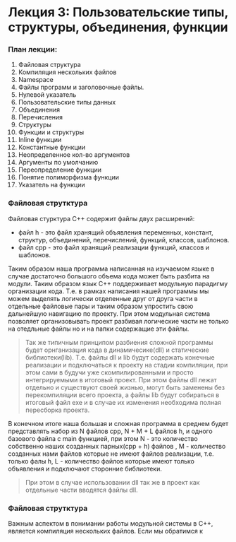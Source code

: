 # Лекция 3: Пользовательские типы, структуры, объединения, функции

### План лекции:

1. Файловая структура
2. Компиляция нескольких файлов
3. Namespace
4. Файлы программ и заголовочные файлы. 
5. Нулевой указатель
6. Пользовательские типы данных
7. Объединения
8. Перечисления
9. Структуры
10. Функции и структуры
11. Inline функции
12. Константные функции
13. Неопределенное кол-во аргументов
14. Аргументы по умолчанию
15. Переопределение функции
16. Понятие полиморфизма функции
17. Указатель на функции

### Файловая струтктура

Файловая стурктура С++ содержит файлы двух расширений:
 - файл h - это файл хранящий объявления переменных, констант, структур, объединений, перечислений, функций,  классов, шаблонов.
 - файл cpp - это файл хранящий реализации функций, классов и шаблонов.

Таким образом наша программа написанная на изучаемом языке в случае достаточно большого объема кода может быть разбита на модули. Таким образом язык С++ поддерживает модульную парадигму организации кода. Т.е. в рамках написания нашей программы мы можем выделять логически отделенные друг от друга части в отдельные файловые пары и таким образом упростить свою дальнейшую навигацию по проекту. При этом модульная система позволяет организовывать проект разбивая логические части не только на отедльные файлы но и на папки содержащие эти файлы.

> Так же типичным принципом разбиения сложной программы будет орнганизация кода в динамичесике(dll) и статические библиотеки(lib). Т.е. файлы dll и lib будут содержать конечные реализации и подключаться к проекту на стадии компиляции, при этом сами в будучи уже скомпилированными и просто интегрируемыми в итоговый проект. При этом файлы dll лежат отдельно и существуют своей жизнью, могут быть заменены без перекомпиляции всего проекта, а файлы lib будут собираться в итоговый файл exe и в случае их изменения необходима полная пересборка проекта.

В конечном итоге наша большая и сложная программа в среднем будет представлять набор из N файлов cpp, N + M + L файлов h, и одного базового файла с main функцией, при этом N - это количество собственно наших созданных парных(cpp + h) файлов , M - количество созданных нами файлов которые не имеют файлов реализации, т.е. только фалы h, L - количество файлов которые имеют только объявления и подключают сторонние библиотеки.

> При этом в случае использовании dll так же в проект как отдельные части вводятся файлы dll.

### Файловая струтктура

Важным аспектом в понимании работы модульной системы в С++, является компиляция нескольких файлов. Если мы обратимся к 


